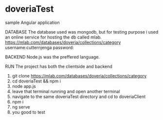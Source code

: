 # doveriaTest
sample Angular application

DATABASE
The database used was mongodb, but for testing purpose i used an online service for hosting the db called mlab. https://mlab.com/databases/doveria/collections/category
username:cutternjenga
password:

BACKEND
Node.js was the preffered language.

RUN
The project has both the clientside and backend
1. git clone https://mlab.com/databases/doveria/collections/category
2. cd doveriaTest && npm i
3. node app.js
4. leave that terminal running and open another terminal
5. navigate to the same doveriaTest directory and cd to doveriaClient
6. npm i
7. ng serve
8. you good to test
